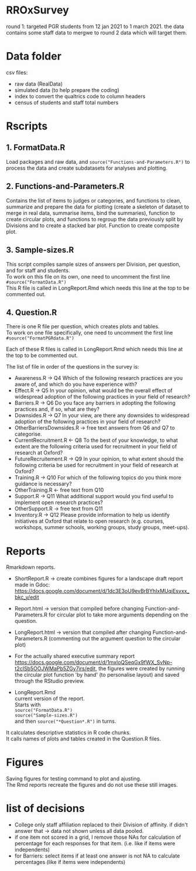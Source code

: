 # RROxSurvey

round 1: targeted PGR students from 12 jan 2021 to 1 march 2021. the data contains some staff data to mergwe to round 2 data which will target them.

# Data folder
csv files:  
- raw data (RealData)  
- simulated data (to help prepare the coding)   
- index to convert the qualtrics code to column headers   
- census of students and staff total numbers   


# Rscripts

## 1. FormatData.R
Load packages and raw data, and `source("Functions-and-Parameters.R")`
to process the data and create subdatasets for analyses and plotting.


## 2. Functions-and-Parameters.R
Contains the list of items to judges or categories, and functions to clean, summarize and prepare the data for plotting 
(create a skeleton of dataset to merge in real data, summarise items, bind the summaries),
function to create circular plots, and functions to regroup the data previously split by Divisions and to create a stacked bar plot. Function to create composite plot.


## 3. Sample-sizes.R
This script compiles sample sizes of answers per Division, per question, and for staff and students.  
To work on this file on its own, one need to uncomment the first line   
`#source("FormatData.R")`  
This R file is called in LongReport.Rmd which needs this line at the top to be commented out.  


## 4. Question.R

There is one R file per question, which creates plots and tables.  
To work on one file specifically, one need to uncomment the first line   
`#source("FormatPGRdata.R")`  

Each of these R files is called in LongReport.Rmd which needs this line at the top to be commented out.  

The list of file in order of the questions in the survey is:  
- Awareness.R -> Q4 Which of the following research practices are you aware of, and which do you have experience with?  
- Effect.R -> Q5 In your opinion, what would be the overall effect of widespread adoption of the following practices in your field of research?  
- Barriers.R -> Q6 Do you face any barriers in adopting the following practices and, if so, what are they?  
- Downsides.R -> Q7 In your view, are there any downsides to widespread adoption of the following practices in your field of research?  
- OtherBarriersDownsides.R -> free text answers from Q6 and Q7 to categorise.  
- CurrentRecruitment.R <- Q8 To the best of your knowledge, to what extent are the following criteria used for recruitment in your field of research at Oxford?  
- FutureRecruitement.R -> Q9 In your opinion, to what extent should the following criteria be used for recruitment in your field of research at Oxford?  
- Training.R -> Q10 For which of the following topics do you think more guidance is necessary?  
- OtherTraining.R <- free text from Q10  
- Support.R -> Q11 What additional support would you find useful to implement open research practices?  
- OtherSupport.R -> free text from Q11  
- Inventory.R -> Q12 Please provide information to help us identify initiatives at Oxford that relate to open research (e.g. courses, workshops, summer schools, working groups, study groups, meet-ups).  


# Reports
Rmarkdown reports.  

- ShortReport.R -> create combines figures for a landscape draft report made in Gdoc: https://docs.google.com/document/d/1dc3E3oU9evBrBYhIxMUqiEsvxx_bkc_y/edit  
- Report.html -> version that compiled before changing Function-and-Parameters.R for circular plot to take more arguments depending on the question.  
- LongReport.html -> version that compiled after changing Function-and-Parameters.R (commenting out the argument question to the circular plot)  
- For the actually shared executive summary report    https://docs.google.com/document/d/1mxloQSeqGx9fWX_SvNp-t2cISb5OOJWMaPb5ZGy7irs/edit, the figures were created by running the circular plot function 'by hand' (to personalise layout) and saved through the RStudio preview.  

- LongReport.Rmd  
current version of the report.  
Starts with   
`source("FormatData.R")`  
`source("Sample-sizes.R")`  
and then `source("*Question*.R")` in turns.  

It calculates descriptive statistics in R code chunks.  
It calls names of plots and tables created in the Question.R files.  

# Figures
Saving figures for testing command to plot and ajusting.   
The Rmd reports recreate the figures and do not use these still images.   

# list of decisions
- College only staff affiliation replaced to their Division of affinity. if didn't answer that -> data not shown unless all data pooled.
- if one item not scored in a grid, I remove those NAs for calculation of percentage for each responses for that item. (i.e. like if items were independents)
- for Barriers: select items if at least one answer is not NA to calculate percentages (like if items were independents)
